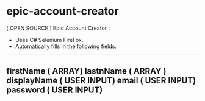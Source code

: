 # epic-account-creator

[ OPEN SOURCE ] Epic Account Creator : 
 - Uses C# Selenium FireFox.
 - Automatically fills in the following fields:
 ----------------------------
 firstName ( ARRAY)
 lastnName ( ARRAY )
 displayName ( USER INPUT)
 email ( USER INPUT)
 password ( USER INPUT)
  ----------------------------
  
